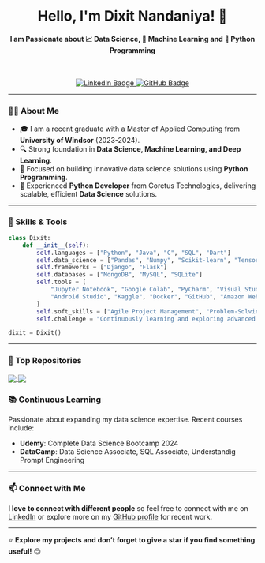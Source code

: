 <h1 align="center">Hello, I'm Dixit Nandaniya! 👋</h1>
<h4 align="center">I am Passionate about 📈 Data Science, 🤖 Machine Learning and 🐍 Python Programming</h4>
</br>
<p align="center">
  <a href="https://www.linkedin.com/in/dixitnandaniya" target="_blank">
    <img src="https://img.shields.io/badge/LinkedIn-Dixit%20Nandaniya-blue?style=flat&logo=linkedin" alt="LinkedIn Badge"/>
  </a>
  <a href="https://github.com/dixituwindsor" target="_blank">
    <img src="https://img.shields.io/github/followers/dixituwindsor?label=Follow&style=social" alt="GitHub Badge"/>
  </a>
</p>

---

### 👨‍💻 About Me
- 🎓 I am a recent graduate with a Master of Applied Computing from **University of Windsor** (2023-2024).
- 🔍 Strong foundation in **Data Science, Machine Learning, and Deep Learning**.
- 🌱 Focused on building innovative data science solutions using **Python Programming**.
- 💼 Experienced **Python Developer** from Coretus Technologies, delivering scalable, efficient **Data Science** solutions.

---

<!--
| <a href="https://github.com/dixituwindsor/github-readme-stats"><img align="center" src="https://github-readme-stats.vercel.app/api?username=dixituwindsor&show_icons=true&include_all_commits=true&theme=buefy&hide_border=true" alt="Dixit's github stats" /></a> | <a href="https://github.com/dixituwindsor/github-readme-stats"><img align="center" src="https://github-readme-stats.vercel.app/api/top-langs/?username=dixituwindsor&layout=compact&theme=buefy&hide_border=true" /></a> |
| ------------- | ------------- |

--- 
-->

### 🔧 Skills & Tools
```python
class Dixit:
    def __init__(self):
        self.languages = ["Python", "Java", "C", "SQL", "Dart"]
        self.data_science = ["Pandas", "Numpy", "Scikit-learn", "TensorFlow", "PyTorch"]
        self.frameworks = ["Django", "Flask"]
        self.databases = ["MongoDB", "MySQL", "SQLite"]
        self.tools = [
            "Jupyter Notebook", "Google Colab", "PyCharm", "Visual Studio",
            "Android Studio", "Kaggle", "Docker", "GitHub", "Amazon Web Services"
        ]
        self.soft_skills = ["Agile Project Management", "Problem-Solving", "Team Collaboration"]
        self.challenge = "Continuously learning and exploring advanced data science and machine learning topics."

dixit = Dixit()
```

---

### 🚀 Top Repositories

<a href="https://github.com/dixituwindsor/Plant_Disease_Detection">
  <img align="center" src="https://github-readme-stats.vercel.app/api/pin/?username=dixituwindsor&repo=Plant_Disease_Detection&theme=buefy" />
</a>
<a href="https://github.com/dixituwindsor/Diabetes_Disease_Prediction">
  <img align="center" src="https://github-readme-stats.vercel.app/api/pin/?username=dixituwindsor&repo=Diabetes_Disease_Prediction&theme=buefy" />
</a>
<!--
<a href="https://github.com/dixituwindsor/Placement_Package_Prediction">
  <img align="center" src="https://github-readme-stats.vercel.app/api/pin/?username=dixituwindsor&repo=Placement_Package_Prediction&theme=buefy" />
</a>
<a href="https://github.com/dixituwindsor/MLKIDA">
  <img align="center" src="https://github-readme-stats.vercel.app/api/pin/?username=dixituwindsor&repo=MLKIDA&theme=buefy" />
</a>
<a href="https://github.com/dixituwindsor/AdventureMinds">
  <img align="center" src="https://github-readme-stats.vercel.app/api/pin/?username=dixituwindsor&repo=AdventureMinds&theme=buefy" />
</a>
<a href="https://github.com/dixituwindsor/HedgeStrategy">
  <img align="center" src="https://github-readme-stats.vercel.app/api/pin/?username=dixituwindsor&repo=HedgeStrategy&theme=buefy" />
</a>
<a href="https://github.com/dixituwindsor/WiseBridge">
  <img align="center" src="https://github-readme-stats.vercel.app/api/pin/?username=dixituwindsor&repo=WiseBridge&theme=buefy" />
</a>
<a href="https://github.com/dixituwindsor/resecure">
  <img align="center" src="https://github-readme-stats.vercel.app/api/pin/?username=dixituwindsor&repo=resecure&theme=buefy" />
</a>
-->


### 📚 Continuous Learning
Passionate about expanding my data science expertise. Recent courses include:
- **Udemy**: Complete Data Science Bootcamp 2024
- **DataCamp**: Data Science Associate, SQL Associate, Understandig Prompt Engineering

---

### 📫 Connect with Me
**I love to connect with different people** so feel free to connect with me on [LinkedIn](https://www.linkedin.com/in/dixit-nandaniya-b54a03312) or explore more on my [GitHub profile](https://github.com/dixituwindsor) for recent work.

---

⭐ **Explore my projects and don’t forget to give a star if you find something useful!** 😊
